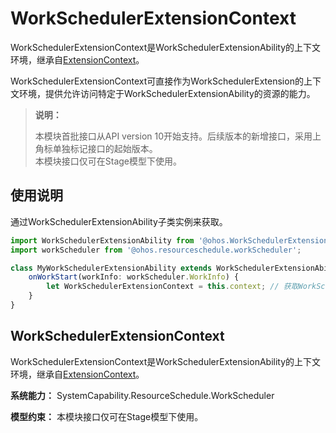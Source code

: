 # WorkSchedulerExtensionContext

WorkSchedulerExtensionContext是WorkSchedulerExtensionAbility的上下文环境，继承自[ExtensionContext](../apis-ability-kit/js-apis-inner-application-extensionContext.md)。

WorkSchedulerExtensionContext可直接作为WorkSchedulerExtension的上下文环境，提供允许访问特定于WorkSchedulerExtensionAbility的资源的能力。

> **说明：**
> 
> 本模块首批接口从API version 10开始支持。后续版本的新增接口，采用上角标单独标记接口的起始版本。  
> 本模块接口仅可在Stage模型下使用。

## 使用说明

通过WorkSchedulerExtensionAbility子类实例来获取。

```ts
import WorkSchedulerExtensionAbility from '@ohos.WorkSchedulerExtensionAbility';
import workScheduler from '@ohos.resourceschedule.workScheduler';

class MyWorkSchedulerExtensionAbility extends WorkSchedulerExtensionAbility {
    onWorkStart(workInfo: workScheduler.WorkInfo) {
        let WorkSchedulerExtensionContext = this.context; // 获取WorkSchedulerExtensionContext
    }
}
```

## WorkSchedulerExtensionContext

WorkSchedulerExtensionContext是WorkSchedulerExtensionAbility的上下文环境，继承自[ExtensionContext](../apis-ability-kit/js-apis-inner-application-extensionContext.md)。

**系统能力：** SystemCapability.ResourceSchedule.WorkScheduler

**模型约束：** 本模块接口仅可在Stage模型下使用。
